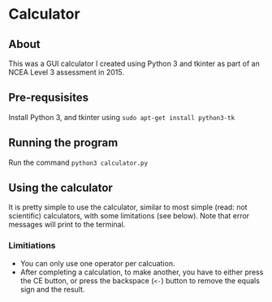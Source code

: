 # Calculator

## About
This was a GUI calculator I created using Python 3 and tkinter as part of an NCEA Level 3 assessment in 2015.

## Pre-requsisites
Install Python 3, and tkinter using `sudo apt-get install python3-tk`

## Running the program
Run the command `python3 calculator.py`

## Using the calculator
It is pretty simple to use the calculator, similar to most simple (read: not scientific) calculators, with some limitations (see below). Note that error messages will print to the terminal.

### Limitiations
* You can only use one operator per calcuation.
* After completing a calculation, to make another, you have to either press the CE button, or press the backspace (`<-`) button to remove the equals sign and the result. 
